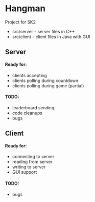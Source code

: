 # Hangman
Project for SK2
- src/server - server files in C++
- src/client - client files in Java with GUI

## Server
#### Ready for:
- clients accepting
- clients polling during countdown
- clients polling during game (partial)
#### TODO:
- leaderboard sending
- code cleanups
- bugs

## Client
#### Ready for:
- connecting to server
- reading from server
- writing to server
- GUI support
#### TODO:
- bugs
